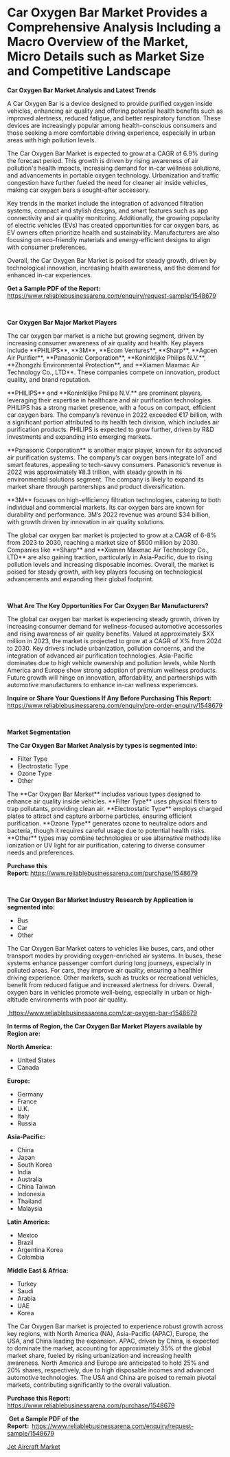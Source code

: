 <p><h1>Car Oxygen Bar Market Provides a Comprehensive Analysis Including a Macro Overview of the Market, Micro Details such as Market Size and Competitive Landscape</h1></p><p><strong>Car Oxygen Bar Market Analysis and Latest Trends</strong></p>
<p><p>A Car Oxygen Bar is a device designed to provide purified oxygen inside vehicles, enhancing air quality and offering potential health benefits such as improved alertness, reduced fatigue, and better respiratory function. These devices are increasingly popular among health-conscious consumers and those seeking a more comfortable driving experience, especially in urban areas with high pollution levels.</p><p>The Car Oxygen Bar Market is expected to grow at a CAGR of 6.9% during the forecast period. This growth is driven by rising awareness of air pollution's health impacts, increasing demand for in-car wellness solutions, and advancements in portable oxygen technology. Urbanization and traffic congestion have further fueled the need for cleaner air inside vehicles, making car oxygen bars a sought-after accessory.</p><p>Key trends in the market include the integration of advanced filtration systems, compact and stylish designs, and smart features such as app connectivity and air quality monitoring. Additionally, the growing popularity of electric vehicles (EVs) has created opportunities for car oxygen bars, as EV owners often prioritize health and sustainability. Manufacturers are also focusing on eco-friendly materials and energy-efficient designs to align with consumer preferences.</p><p>Overall, the Car Oxygen Bar Market is poised for steady growth, driven by technological innovation, increasing health awareness, and the demand for enhanced in-car experiences.</p></p>
<p><strong>Get a Sample PDF of the Report:&nbsp;</strong> <a href="https://www.reliablebusinessarena.com/enquiry/request-sample/1548679?utm_campaign=2041&utm_medium=2&utm_source=Github&utm_content=ia&utm_term=22012025&utm_id=car-oxygen-bar">https://www.reliablebusinessarena.com/enquiry/request-sample/1548679</a></p>
<p>&nbsp;</p>
<p><strong>Car Oxygen Bar Major Market Players</strong></p>
<p><p>The car oxygen bar market is a niche but growing segment, driven by increasing consumer awareness of air quality and health. Key players include **PHILIPS**, **3M**, **Ecom Ventures**, **Sharp**, **Agcen Air Purifier**, **Panasonic Corporation**, **Koninklijke Philips N.V.**, **Zhongzhi Environmental Protection**, and **Xiamen Maxmac Air Technology Co., LTD**. These companies compete on innovation, product quality, and brand reputation.</p><p>**PHILIPS** and **Koninklijke Philips N.V.** are prominent players, leveraging their expertise in healthcare and air purification technologies. PHILIPS has a strong market presence, with a focus on compact, efficient car oxygen bars. The company’s revenue in 2022 exceeded €17 billion, with a significant portion attributed to its health tech division, which includes air purification products. PHILIPS is expected to grow further, driven by R&D investments and expanding into emerging markets.</p><p>**Panasonic Corporation** is another major player, known for its advanced air purification systems. The company’s car oxygen bars integrate IoT and smart features, appealing to tech-savvy consumers. Panasonic’s revenue in 2022 was approximately ¥8.3 trillion, with steady growth in its environmental solutions segment. The company is likely to expand its market share through partnerships and product diversification.</p><p>**3M** focuses on high-efficiency filtration technologies, catering to both individual and commercial markets. Its car oxygen bars are known for durability and performance. 3M’s 2022 revenue was around $34 billion, with growth driven by innovation in air quality solutions.</p><p>The global car oxygen bar market is projected to grow at a CAGR of 6-8% from 2023 to 2030, reaching a market size of $500 million by 2030. Companies like **Sharp** and **Xiamen Maxmac Air Technology Co., LTD** are also gaining traction, particularly in Asia-Pacific, due to rising pollution levels and increasing disposable incomes. Overall, the market is poised for steady growth, with key players focusing on technological advancements and expanding their global footprint.</p></p>
<p>&nbsp;</p>
<p><strong>What Are The Key Opportunities For Car Oxygen Bar Manufacturers?</strong></p>
<p><p>The global car oxygen bar market is experiencing steady growth, driven by increasing consumer demand for wellness-focused automotive accessories and rising awareness of air quality benefits. Valued at approximately $XX million in 2023, the market is projected to grow at a CAGR of X% from 2024 to 2030. Key drivers include urbanization, pollution concerns, and the integration of advanced air purification technologies. Asia-Pacific dominates due to high vehicle ownership and pollution levels, while North America and Europe show strong adoption of premium wellness products. Future growth will hinge on innovation, affordability, and partnerships with automotive manufacturers to enhance in-car wellness experiences.</p></p>
<p><strong>Inquire or Share Your Questions If Any Before Purchasing This Report:</strong> <a href="https://www.reliablebusinessarena.com/enquiry/pre-order-enquiry/1548679?utm_campaign=2041&utm_medium=2&utm_source=Github&utm_content=ia&utm_term=22012025&utm_id=car-oxygen-bar">https://www.reliablebusinessarena.com/enquiry/pre-order-enquiry/1548679</a></p>
<p>&nbsp;</p>
<p><strong>Market Segmentation</strong></p>
<p><strong>The Car Oxygen Bar Market Analysis by types is segmented into:</strong></p>
<p><ul><li>Filter Type</li><li>Electrostatic Type</li><li>Ozone Type</li><li>Other</li></ul></p>
<p><p>The **Car Oxygen Bar Market** includes various types designed to enhance air quality inside vehicles. **Filter Type** uses physical filters to trap pollutants, providing clean air. **Electrostatic Type** employs charged plates to attract and capture airborne particles, ensuring efficient purification. **Ozone Type** generates ozone to neutralize odors and bacteria, though it requires careful usage due to potential health risks. **Other** types may combine technologies or use alternative methods like ionization or UV light for air purification, catering to diverse consumer needs and preferences.</p></p>
<p><strong>Purchase this Report:&nbsp;</strong><a href="https://www.reliablebusinessarena.com/purchase/1548679?utm_campaign=2041&utm_medium=2&utm_source=Github&utm_content=ia&utm_term=22012025&utm_id=car-oxygen-bar">https://www.reliablebusinessarena.com/purchase/1548679</a></p>
<p>&nbsp;</p>
<p><strong>The Car Oxygen Bar Market Industry Research by Application is segmented into:</strong></p>
<p><ul><li>Bus</li><li>Car</li><li>Other</li></ul></p>
<p><p>The Car Oxygen Bar Market caters to vehicles like buses, cars, and other transport modes by providing oxygen-enriched air systems. In buses, these systems enhance passenger comfort during long journeys, especially in polluted areas. For cars, they improve air quality, ensuring a healthier driving experience. Other markets, such as trucks or recreational vehicles, benefit from reduced fatigue and increased alertness for drivers. Overall, oxygen bars in vehicles promote well-being, especially in urban or high-altitude environments with poor air quality.</p></p>
<p><a href="https://www.reliablebusinessarena.com/car-oxygen-bar-r1548679?utm_campaign=2041&utm_medium=2&utm_source=Github&utm_content=ia&utm_term=22012025&utm_id=car-oxygen-bar">&nbsp;https://www.reliablebusinessarena.com/car-oxygen-bar-r1548679</a></p>
<p><strong>In terms of Region, the Car Oxygen Bar Market Players available by Region are:</strong></p>
<p>
    <p> <strong> North America: </strong>
        <ul>
            <li>United States</li>
            <li>Canada</li>
        </ul>
        </p> 
    <p> <strong> Europe: </strong>
        <ul>
            <li>Germany</li>
            <li>France</li>
            <li>U.K.</li>
            <li>Italy</li>
            <li>Russia</li>
        </ul>
        </p> 
    <p> <strong> Asia-Pacific: </strong>
        <ul>
            <li>China</li>
            <li>Japan</li>
            <li>South Korea</li>
            <li>India</li>
            <li>Australia</li>
            <li>China Taiwan</li>
            <li>Indonesia</li>
            <li>Thailand</li>
            <li>Malaysia</li>
        </ul>
        </p> 
    <p> <strong> Latin America: </strong>
        <ul>
            <li>Mexico</li>
            <li>Brazil</li>
            <li>Argentina Korea</li>
            <li>Colombia</li>
        </ul>
        </p> 
    <p> <strong> Middle East & Africa: </strong>
        <ul>
            <li>Turkey</li>
            <li>Saudi</li>
            <li>Arabia</li>
            <li>UAE</li>
            <li>Korea</li>
        </ul>
    </p>
    </p>
<p><p>The Car Oxygen Bar market is projected to experience robust growth across key regions, with North America (NA), Asia-Pacific (APAC), Europe, the USA, and China leading the expansion. APAC, driven by China, is expected to dominate the market, accounting for approximately 35% of the global market share, fueled by rising urbanization and increasing health awareness. North America and Europe are anticipated to hold 25% and 20% shares, respectively, due to high disposable incomes and advanced automotive technologies. The USA and China are poised to remain pivotal markets, contributing significantly to the overall valuation.</p></p>
<p><strong>Purchase this Report: </strong><a href="https://www.reliablebusinessarena.com/purchase/1548679?utm_campaign=2041&utm_medium=2&utm_source=Github&utm_content=ia&utm_term=22012025&utm_id=car-oxygen-bar">https://www.reliablebusinessarena.com/purchase/1548679</a></p>
<p>&nbsp;<strong>Get a Sample PDF of the Report:&nbsp;&nbsp;</strong><a href="https://www.reliablebusinessarena.com/enquiry/request-sample/1548679?utm_campaign=2041&utm_medium=2&utm_source=Github&utm_content=ia&utm_term=22012025&utm_id=car-oxygen-bar">https://www.reliablebusinessarena.com/enquiry/request-sample/1548679</a></p>
<p><strong></strong></p>
<p><p><a href="https://github.com/ashepherd82/Market-Research-Report-List-6/blob/main/jet-aircraft-market.md?utm_campaign=2041&utm_medium=2&utm_source=Github&utm_content=ia&utm_term=22012025&utm_id=car-oxygen-bar">Jet Aircraft Market</a></p></p>